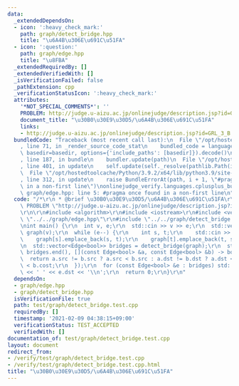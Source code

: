 ```yaml
---
data:
  _extendedDependsOn:
  - icon: ':heavy_check_mark:'
    path: graph/detect_bridge.hpp
    title: "\u6A4B\u306E\u691C\u51FA"
  - icon: ':question:'
    path: graph/edge.hpp
    title: "\u8FBA"
  _extendedRequiredBy: []
  _extendedVerifiedWith: []
  _isVerificationFailed: false
  _pathExtension: cpp
  _verificationStatusIcon: ':heavy_check_mark:'
  attributes:
    '*NOT_SPECIAL_COMMENTS*': ''
    PROBLEM: http://judge.u-aizu.ac.jp/onlinejudge/description.jsp?id=GRL_3_B
    document_title: "\u30B0\u30E9\u30D5/\u6A4B\u306E\u691C\u51FA"
    links:
    - http://judge.u-aizu.ac.jp/onlinejudge/description.jsp?id=GRL_3_B
  bundledCode: "Traceback (most recent call last):\n  File \"/opt/hostedtoolcache/Python/3.9.2/x64/lib/python3.9/site-packages/onlinejudge_verify/documentation/build.py\"\
    , line 71, in _render_source_code_stat\n    bundled_code = language.bundle(stat.path,\
    \ basedir=basedir, options={'include_paths': [basedir]}).decode()\n  File \"/opt/hostedtoolcache/Python/3.9.2/x64/lib/python3.9/site-packages/onlinejudge_verify/languages/cplusplus.py\"\
    , line 187, in bundle\n    bundler.update(path)\n  File \"/opt/hostedtoolcache/Python/3.9.2/x64/lib/python3.9/site-packages/onlinejudge_verify/languages/cplusplus_bundle.py\"\
    , line 401, in update\n    self.update(self._resolve(pathlib.Path(included), included_from=path))\n\
    \  File \"/opt/hostedtoolcache/Python/3.9.2/x64/lib/python3.9/site-packages/onlinejudge_verify/languages/cplusplus_bundle.py\"\
    , line 312, in update\n    raise BundleErrorAt(path, i + 1, \"#pragma once found\
    \ in a non-first line\")\nonlinejudge_verify.languages.cplusplus_bundle.BundleErrorAt:\
    \ graph/edge.hpp: line 5: #pragma once found in a non-first line\n"
  code: "/*\r\n * @brief \u30B0\u30E9\u30D5/\u6A4B\u306E\u691C\u51FA\r\n */\r\n#define\
    \ PROBLEM \"http://judge.u-aizu.ac.jp/onlinejudge/description.jsp?id=GRL_3_B\"\
    \r\n\r\n#include <algorithm>\r\n#include <iostream>\r\n#include <vector>\r\n#include\
    \ \"../../graph/edge.hpp\"\r\n#include \"../../graph/detect_bridge.hpp\"\r\n\r\
    \nint main() {\r\n  int v, e;\r\n  std::cin >> v >> e;\r\n  std::vector<std::vector<Edge<bool>>>\
    \ graph(v);\r\n  while (e--) {\r\n    int s, t;\r\n    std::cin >> s >> t;\r\n\
    \    graph[s].emplace_back(s, t);\r\n    graph[t].emplace_back(t, s);\r\n  }\r\
    \n  std::vector<Edge<bool>> bridges = detect_bridge(graph);\r\n  std::sort(bridges.begin(),\
    \ bridges.end(), [](const Edge<bool> &a, const Edge<bool> &b) -> bool {\r\n  \
    \  return a.src != b.src ? a.src < b.src : a.dst != b.dst ? a.dst < b.dst : a.cost\
    \ < b.cost;\r\n  });\r\n  for (const Edge<bool> &e : bridges) std::cout << e.src\
    \ << ' ' << e.dst << '\\n';\r\n  return 0;\r\n}\r\n"
  dependsOn:
  - graph/edge.hpp
  - graph/detect_bridge.hpp
  isVerificationFile: true
  path: test/graph/detect_bridge.test.cpp
  requiredBy: []
  timestamp: '2021-02-09 04:38:15+09:00'
  verificationStatus: TEST_ACCEPTED
  verifiedWith: []
documentation_of: test/graph/detect_bridge.test.cpp
layout: document
redirect_from:
- /verify/test/graph/detect_bridge.test.cpp
- /verify/test/graph/detect_bridge.test.cpp.html
title: "\u30B0\u30E9\u30D5/\u6A4B\u306E\u691C\u51FA"
---
```

